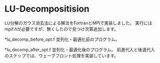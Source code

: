 # LU-Decompositision
LU分解のガウス消去法による解法をFortranとMPIで実装しました。
実行にはmpif.hが必要ですが、無くしたので見つけ次第追加します。

*lu_decomp_before_opt.f
並列化・最適化前のプログラム。

*lu_decomp_after_opt.f
並列化・最適化後のプログラム。
前進代入と後退代入のステップでは、ウェーブフロント処理を実装しています。